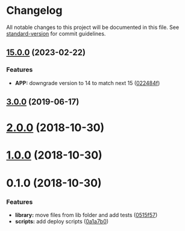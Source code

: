 # Changelog

All notable changes to this project will be documented in this file. See [standard-version](https://github.com/conventional-changelog/standard-version) for commit guidelines.

## [15.0.0](https://github.com/Ismaestro/ngx-scroll-to-first-invalid/compare/v16.0.0...v15.0.0) (2023-02-22)


### Features

* **APP:** downgrade version to 14 to match next 15 ([022484f](https://github.com/Ismaestro/ngx-scroll-to-first-invalid/commit/022484f1c4c9456525019edbb10ca826702f35f9))

## [3.0.0](https://github.com/Ismaestro/ngx-scroll-to-first-invalid/compare/v2.0.0...v3.0.0) (2019-06-17)

<a name="2.0.0"></a>

# [2.0.0](https://github.com/Ismaestro/ngx-scroll-to-first-invalid/compare/v1.0.0...v2.0.0) (2018-10-30)

<a name="1.0.0"></a>

# [1.0.0](https://github.com/Ismaestro/ngx-scroll-to-first-invalid/compare/v0.1.0...v1.0.0) (2018-10-30)

<a name="0.1.0"></a>

# 0.1.0 (2018-10-30)

### Features

- **library:** move files from lib folder and add tests
  ([0515f57](https://github.com/Ismaestro/ngx-scroll-to-first-invalid/commit/0515f57))
- **scripts:** add deploy scripts
  ([0a1a7b0](https://github.com/Ismaestro/ngx-scroll-to-first-invalid/commit/0a1a7b0))

